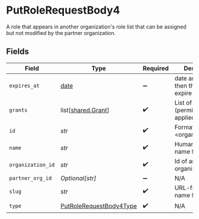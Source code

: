 # PutRoleRequestBody4

A role that appears in another organization's role list that can be assigned but not modified by the partner organization.


## Fields

| Field                                                                         | Type                                                                          | Required                                                                      | Description                                                                   | Example                                                                       |
| ----------------------------------------------------------------------------- | ----------------------------------------------------------------------------- | ----------------------------------------------------------------------------- | ----------------------------------------------------------------------------- | ----------------------------------------------------------------------------- |
| `expires_at`                                                                  | [date](https://docs.python.org/3/library/datetime.html#date-objects)          | :heavy_minus_sign:                                                            | date and time then the role will expire                                       | 2028-07-21T17:32:28Z                                                          |
| `grants`                                                                      | list[[shared.Grant](../../models/shared/grant.md)]                            | :heavy_check_mark:                                                            | List of grants (permissions) applied to the role                              |                                                                               |
| `id`                                                                          | *str*                                                                         | :heavy_check_mark:                                                            | Format: <organization_id>:<slug>                                              | 123:owner                                                                     |
| `name`                                                                        | *str*                                                                         | :heavy_check_mark:                                                            | Human-friendly name for the role                                              | Owner                                                                         |
| `organization_id`                                                             | *str*                                                                         | :heavy_check_mark:                                                            | Id of an organization                                                         | 123                                                                           |
| `partner_org_id`                                                              | *Optional[str]*                                                               | :heavy_minus_sign:                                                            | N/A                                                                           | 123                                                                           |
| `slug`                                                                        | *str*                                                                         | :heavy_check_mark:                                                            | URL-friendly name for the role                                                | owner                                                                         |
| `type`                                                                        | [PutRoleRequestBody4Type](../../models/operations/putrolerequestbody4type.md) | :heavy_check_mark:                                                            | N/A                                                                           |                                                                               |